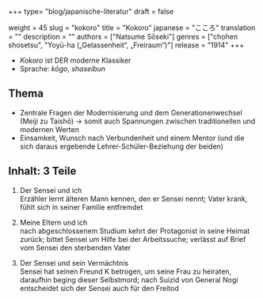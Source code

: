 +++
type= "blog/japanische-literatur"
draft = false

weight = 45
slug = "kokoro"
title = "Kokoro"
japanese = "こころ"
translation = ""
description = ""
authors = ["Natsume Sōseki"]
genres = ["chohen shosetsu", "Yoyū-ha („Gelassenheit“, „Freiraum“)"]
release = "1914"
+++

- _Kokoro_ ist DER moderne Klassiker
- Sprache: _kōgo_, _shaseibun_

## Thema

- Zentrale Fragen der Modernisierung und dem Generationenwechsel (Meiji zu Taishō) -> somit auch Spannungen zwischen traditionellen und modernen Werten
- Einsamkeit, Wunsch nach Verbundenheit und einem Mentor (und die sich daraus ergebende Lehrer-Schüler-Beziehung der beiden)

## Inhalt: 3 Teile

1. Der Sensei und ich  
Erzähler lernt älteren Mann kennen, den er Sensei nennt; Vater krank, fühlt sich in seiner Familie entfremdet

2. Meine Eltern und ich  
nach abgeschlossenem Studium kehrt der Protagonist in seine Heimat zurück; bittet Sensei um Hilfe bei der Arbeitssuche; verlässt auf Brief vom Sensei den sterbenden Vater

3. Der Sensei und sein Vermächtnis  
Sensei hat seinen Freund K betrogen, um seine Frau zu heiraten, daraufhin beging dieser Selbstmord; nach Suizid von General Nogi entscheidet sich der Sensei auch für den Freitod
